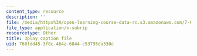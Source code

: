 ```yaml
---
content_type: resource
description: ''
file: /media/https%3A/open-learning-course-data-rc.s3.amazonaws.com/7-01sc-fundamentals-of-biology-fall-2011/768fdd453f8c464a6844c53795da330c_nCBTC3-xsLM.srt
file_type: application/x-subrip
resourcetype: Other
title: 3play caption file
uid: 768fdd45-3f8c-464a-6844-c53795da330c
---
```

